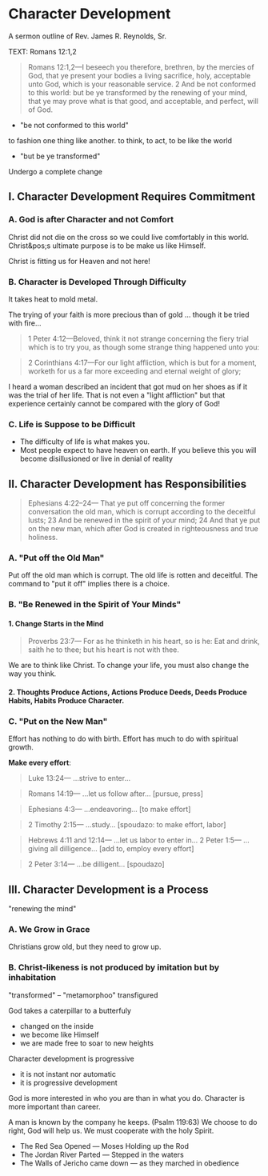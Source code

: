 # Character Development

A sermon outline of Rev. James R. Reynolds, Sr.

TEXT: Romans 12:1,2

> Romans 12:1,2&mdash;I beseech you therefore, brethren, by the mercies of God, that ye present your bodies a living sacrifice, holy, acceptable unto God, which is your reasonable service. 2 And be not conformed to this world: but be ye transformed by the renewing of your mind, that ye may prove what is that good, and acceptable, and perfect, will of God.

- &quot;be not conformed to this world&quot;

to fashion one thing like another. to think, to act, to be like the world

- &quot;but be ye transformed&quot;

Undergo a complete change

## I. Character Development Requires Commitment

### A. God is after Character and not Comfort

Christ did not die on the cross so we could live comfortably in this world. Christ&pos;s ultimate purpose is to be make us like Himself.

Christ is fitting us for Heaven and not here!

### B. Character is Developed Through Difficulty

It takes heat to mold metal.

The trying of your faith is more precious than of gold &hellip; though it be tried with fire&hellip;

> 1 Peter 4:12&mdash;Beloved, think it not strange concerning the fiery trial which is to try you, as though some strange thing happened unto you:

<!-- -->

> 2 Corinthians 4:17&mdash;For our light affliction, which is but for a moment, worketh for us a far more exceeding and eternal weight of glory;

I heard a woman described an incident that got mud on her shoes as if it was the trial of her life. That is not even a &quot;light affliction&quot; but that experience certainly cannot be compared with the glory of God!

### C. Life is Suppose to be Difficult

- The difficulty of life is what makes you.
- Most people expect to have heaven on earth. If you believe this you will become disillusioned or live in denial of reality

## II. Character Development has Responsibilities

> Ephesians 4:22&ndash;24&mdash; That ye put off concerning the former conversation the old man, which is corrupt according to the deceitful lusts;  23 And be renewed in the spirit of your mind; 24 And that ye put on the new man, which after God is created in righteousness and true holiness.

### A. &quot;Put off the Old Man&quot;

Put off the old man which is corrupt. The old life is rotten and deceitful. The command to &quot;put it off&quot; implies there is a choice.

### B. &quot;Be Renewed in the Spirit of Your Minds&quot;

#### 1. Change Starts in the Mind

> Proverbs 23:7&mdash; For as he thinketh in his heart, so is he: Eat and drink, saith he to thee; but his heart is not with thee.

We are to think like Christ. To change your life, you must also change the way you think.

#### 2. Thoughts Produce Actions, Actions Produce Deeds, Deeds Produce Habits, Habits Produce Character.

### C. &quot;Put on the New Man&quot;

Effort has nothing to do with birth.
Effort has much to do with spiritual growth.

**Make every effort**:

> Luke 13:24&mdash; &hellip;strive to enter&hellip;
<!-- -->
> Romans 14:19&mdash; &hellip;let us follow after&hellip; [pursue, press]
<!-- -->
> Ephesians 4:3&mdash; &hellip;endeavoring&hellip; [to make effort]
<!-- -->
> 2 Timothy 2:15&mdash; &hellip;study&hellip; [spoudazo: to make effort, labor]
<!-- -->
> Hebrews 4:11 and 12:14&mdash; &hellip;let us labor to enter in&hellip;
> 2 Peter 1:5&mdash; &hellip;giving all dilligence&hellip; [add to, employ every effort]
<!-- -->
> 2 Peter 3:14&mdash; &hellip;be dilligent&hellip; [spoudazo]

## III. Character Development is a Process

&quot;renewing the mind&quot;

### A. We Grow in Grace

Christians grow old, but they need to grow up.

### B. Christ-likeness is not produced by imitation but by inhabitation

&quot;transformed&quot; &ndash; &quot;metamorphoo&quot; transfigured

God takes a caterpillar to a butterfuly
- changed on the inside
- we become like Himself
- we are made free to soar to new heights

Character development is progressive

- it is not instant nor automatic
- it is progressive development

God is more interested in who you are than in what you do. Character is more important than career.

A man is known by the company he keeps. (Psalm 119:63)
We choose to do right, God will help us.
We must cooperate with the holy Spirit.

- The Red Sea Opened &mdash; Moses Holding up the Rod
- The Jordan River Parted &mdash; Stepped in the waters
- The Walls of Jericho came down &mdash; as they marched in obedience
